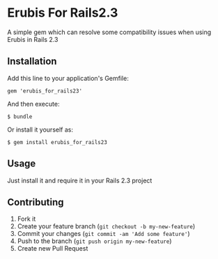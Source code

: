 # Erubis For Rails2.3

A simple gem which can resolve some compatibility issues when using Erubis in Rails 2.3

## Installation

Add this line to your application's Gemfile:

    gem 'erubis_for_rails23'

And then execute:

    $ bundle

Or install it yourself as:

    $ gem install erubis_for_rails23

## Usage

Just install it and require it in your Rails 2.3 project

## Contributing

1. Fork it
2. Create your feature branch (`git checkout -b my-new-feature`)
3. Commit your changes (`git commit -am 'Add some feature'`)
4. Push to the branch (`git push origin my-new-feature`)
5. Create new Pull Request
